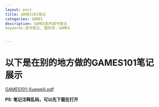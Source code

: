 ```yaml
---
layout: post
title: GAMES101笔记
categories: GAMES
description: GAMES系列读书笔记
keywords:读书笔记, 图形学，GAMES 


---
```





# 以下是在别的地方做的GAMES101笔记展示

 [GAMES101-Xueweili.pdf](D:\DW\GAMES101-Xueweili.pdf) 



**PS: 笔记注释乱码，可以先下载在打开**